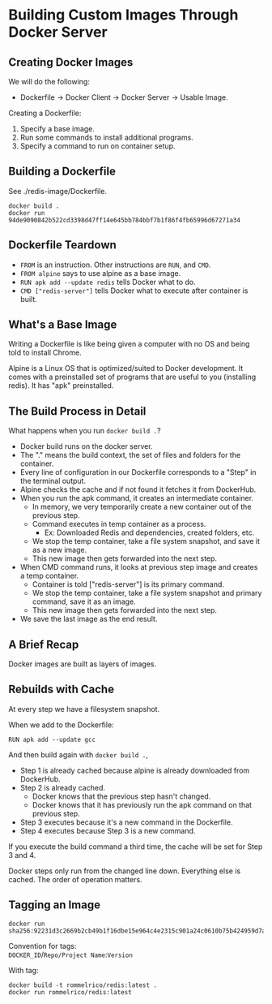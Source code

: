 # Building Custom Images Through Docker Server

## Creating Docker Images

We will do the following:  
* Dockerfile -> Docker Client -> Docker Server -> Usable Image.

Creating a Dockerfile: 
1. Specify a base image.
2. Run some commands to install additional programs.
3. Specify a command to run on container setup.

## Building a Dockerfile

See ./redis-image/Dockerfile.

```
docker build .
docker run 94de9090842b522cd3398d47ff14e645bb784bbf7b1f86f4fb65996d67271a34
```

## Dockerfile Teardown

* `FROM` is an instruction. Other instructions are `RUN`, and `CMD`.
* `FROM alpine` says to use alpine as a base image.
* `RUN apk add --update redis` tells Docker what to do.
* `CMD ["redis-server"]` tells Docker what to execute after container is built.

## What's a Base Image

Writing a Dockerfile is like being given a computer with no OS and being told to install Chrome.    

Alpine is a Linux OS that is optimized/suited to Docker development. It comes with a preinstalled set 
of programs that are useful to you (installing redis). It has "apk" preinstalled.

## The Build Process in Detail

What happens when you run `docker build .`?

* Docker build runs on the docker server. 
* The "." means the build context, the set of files and folders for the container.
* Every line of configuration in our Dockerfile corresponds to a "Step" in the terminal output.
* Alpine checks the cache and if not found it fetches it from DockerHub.
* When you run the apk command, it creates an intermediate container.
  * In memory, we very temporarily create a new container out of the previous step.
  * Command executes in temp container as a process.
    * Ex: Downloaded Redis and dependencies, created folders, etc.
  * We stop the temp container, take a file system snapshot, and save it as a new image.
  * This new image then gets forwarded into the next step.
* When CMD command runs, it looks at previous step image and creates a temp container.
  * Container is told ["redis-server"] is its primary command.
  * We stop the temp container, take a file system snapshot and primary command, save it as an image.
  * This new image then gets forwarded into the next step.
* We save the last image as the end result.

## A Brief Recap

Docker images are built as layers of images.

## Rebuilds with Cache

At every step we have a filesystem snapshot.

When we add to the Dockerfile: 
```
RUN apk add --update gcc
```

And then build again with `docker build .`,
* Step 1 is already cached because alpine is already downloaded from DockerHub.
* Step 2 is already cached.
  * Docker knows that the previous step hasn't changed.
  * Docker knows that it has previously run the apk command on that previous step.
* Step 3 executes because it's a new command in the Dockerfile.
* Step 4 executes because Step 3 is a new command.

If you execute the build command a third time, the cache will be set for Step 3 and 4.

Docker steps only run from the changed line down. Everything else is cached. The order of operation matters.

## Tagging an Image

```
docker run sha256:92231d3c2669b2cb49b1f16dbe15e964c4e2315c901a24c0610b75b424959d7a
```


Convention for tags:  
`DOCKER_ID`/`Repo/Project Name`:`Version`


With tag:  
```
docker build -t rommelrico/redis:latest .
docker run rommelrico/redis:latest
```
